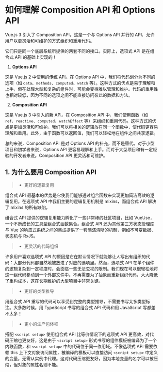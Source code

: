 # 如何理解 Composition API 和 Options API

Vue.js 3 引入了 Composition API，这是一个与 Options API 并行的 API，允许用户以更灵活和可维护的方式组织和重用代码。

它们只是同一个底层系统所提供的两套不同的接口。实际上，选项式 API 是在组合式 API 的基础上实现的！

1. **Options API**

这是 Vue.js 2 中使用的传统 API。在 Options API 中，我们将代码划分为不同的选项（如 `data`、`methods`、`computed`、`watch` 等）。这种方式的优点是易于理解和上手，但在处理大型和复杂的组件时，可能会变得难以管理和维护。代码的重用性也相对较低，因为不同的选项之间不能直接访问彼此的数据和方法。

2. **Composition API**

这是 Vue.js 3 中引入的新 API。在 Composition API 中，我们使用函数（如 `ref`、`reactive`、`computed`、`watchEffect` 等）来组织和重用代码。这种方式的优点是更加灵活和可维护。我们可以将相关的逻辑放在同一个函数中，使代码更容易理解和重用。此外，由于函数可以返回值，我们可以轻松地在组件之间共享逻辑。

总的来说，Composition API 是对 Options API 的补充，而不是替代。对于小型项目和初学者来说，Options API 更容易理解和上手。而对于大型项目和有一定经验的开发者来说，Composition API 更灵活和可维护。

## 1. 为什么要用 Composition API

> - 更好的逻辑复用​

组合式 API 最基本的优势是它使我们能够通过组合函数来实现更加简洁高效的逻辑复用。在选项式 API 中我们主要的逻辑复用机制是 mixins，而组合式 API 解决了 mixins 的所有缺陷。

组合式 API 提供的逻辑复用能力孵化了一些非常棒的社区项目，比如 VueUse，一个不断成长的工具型组合式函数集合。组合式 API 还为其他第三方状态管理库与 Vue 的响应式系统之间的集成提供了一套简洁清晰的机制，例如不可变数据、状态机与 RxJS。

> - 更灵活的代码组织​

许多用户喜欢选项式 API 的原因是它在默认情况下就能够让人写出有组织的代码：大部分代码都自然地被放进了对应的选项里。然而，选项式 API 在单个组件的逻辑复杂到一定程度时，会面临一些无法忽视的限制。我们现在可以很轻松地将这一组代码移动到一个外部文件中，不再需要为了抽象而重新组织代码，大大降低了重构成本，这在长期维护的大型项目中非常关键。

> - 更好的类型推导​

用组合式 API 重写的代码可以享受到完整的类型推导，不需要书写太多类型标注。大多数时候，用 TypeScript 书写的组合式 API 代码和用 JavaScript 写都差不太多！

> - 更小的生产包体积​

搭配 `<script setup>` 使用组合式 API 比等价情况下的选项式 API 更高效，对代码压缩也更友好。这是由于 `<script setup>` 形式书写的组件模板被编译为了一个内联函数，和 `<script setup>` 中的代码位于同一作用域。不像选项式 API 需要依赖 this 上下文对象访问属性，被编译的模板可以直接访问 `<script setup>` 中定义的变量，无需从实例中代理。这对代码压缩更友好，因为本地变量的名字可以被压缩，但对象的属性名则不能。
